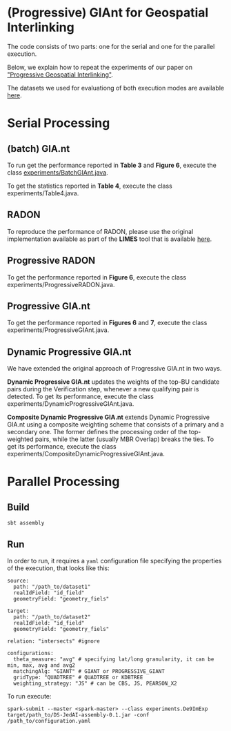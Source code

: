 # (Progressive) GIAnt for Geospatial Interlinking

The code consists of two parts: one for the serial and one for the parallel execution. 

Below, we explain how to repeat the experiments of our paper on ["Progressive Geospatial Interlinking"](http://cgi.di.uoa.gr/~koubarak/publications/2021/GeospatialInterlinking.pdf).

The datasets we used for evaluationg of both execution modes are available [here](http://spatialhadoop.cs.umn.edu/datasets.html).

# Serial Processing 

## (batch) GIA.nt

To run get the performance reported in **Table 3** and **Figure 6**, execute the class [experiments/BatchGIAnt.java](serial/src/experiments/BatchGIAnt.java).

To get the statistics reported in **Table 4**, execute the class experiments/Table4.java.

## RADON

To reproduce the performance of RADON, please use the original implementation available as part of the **LIMES** tool that is available [here](https://github.com/dice-group/LIMES).

## Progressive RADON

To get the performance reported in **Figure 6**, execute the class experiments/ProgressiveRADON.java.

## Progressive GIA.nt

To get the performance reported in **Figures 6** and **7**, execute the class experiments/ProgressiveGIAnt.java.

## Dynamic Progressive GIA.nt

We have extended the original approach of Progressive GIA.nt in two ways.

**Dynamic Progressive GIA.nt** updates the weights of the top-BU candidate pairs during the Verification step, whenever a new qualifying pair is detected. To get its performance, execute the class experiments/DynamicProgressiveGIAnt.java.

**Composite Dynamic Progressive GIA.nt** extends Dynamic Progressive GIA.nt using a composite weighting scheme that consists of a primary and a secondary one. The former defines the processing order of the top-weighted pairs, while the latter (usually MBR Overlap) breaks the ties. To get its performance, execute the class experiments/CompositeDynamicProgressiveGIAnt.java.

# Parallel Processing

## Build

	sbt assembly

## Run 

In order to run, it requires a `yaml` configuration file specifying the properties of the execution, that looks like this:

	source:
	  path: "/path_to/dataset1"
	  realIdField: "id_field"
	  geometryField: "geometry_fiels"

	target:
	  path: "/path_to/dataset2"
	  realIdField: "id_field"
	  geometryField: "geometry_fiels"

	relation: "intersects" #ignore

	configurations:
	  theta_measure: "avg" # specifying lat/long granularity, it can be min, max, avg and avg2
	  matchingAlg: "GIANT" # GIANT or PROGRESSIVE_GIANT
	  gridType: "QUADTREE" # QUADTREE or KDBTREE
	  weighting_strategy: "JS" # can be CBS, JS, PEARSON_X2


To run execute:

	spark-submit --master <spark-master> --class experiments.De9ImExp  target/path_to/DS-JedAI-assembly-0.1.jar -conf /path_to/configuration.yaml



